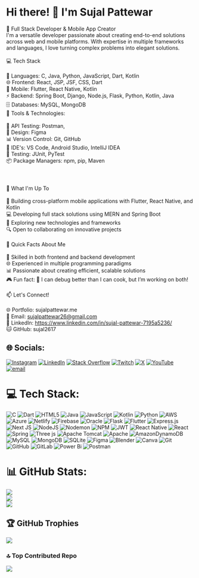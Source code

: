 #                                                                   Hi there! 👋 I'm Sujal Pattewar
🚀 Full Stack Developer & Mobile App Creator<br>I'm a versatile developer passionate about creating end-to-end solutions across web and mobile platforms. With expertise in multiple frameworks and languages, I love turning complex problems into elegant solutions.<br><br>💻 Tech Stack<br><br>🎯 Languages: C, Java, Python, JavaScript, Dart, Kotlin<br>🌐 Frontend: React, JSP, JSF, CSS, Dart<br>📱 Mobile: Flutter, React Native, Kotlin<br>⚡ Backend: Spring Boot, Django, Node.js, Flask, Python, Kotlin, Java<br>🗄️ Databases: MySQL, MongoDB<br>🔧 Tools & Technologies:<br><br>📡 API Testing: Postman,<br>🎨 Design: Figma<br>📊 Version Control: Git, GitHub<br>🚀 IDE's: VS Code, Android Studio, IntelliJ IDEA<br>🧪 Testing: JUnit, PyTest<br>📦 Package Managers: npm, pip, Maven<br><br><br><br>🎯 What I'm Up To<br><br>📱 Building cross-platform mobile applications with Flutter, React Native, and Kotlin<br>💻 Developing full stack solutions using MERN and Spring Boot<br>🌱 Exploring new technologies and frameworks<br>🔍 Open to collaborating on innovative projects<br><br>🚀 Quick Facts About Me<br><br>🎨 Skilled in both frontend and backend development<br>🌐 Experienced in multiple programming paradigms<br>📊 Passionate about creating efficient, scalable solutions<br>🎮 Fun fact:  🎯 I can debug better than I can cook, but I’m working on both!<br><br>📫 Let's Connect!<br><br>🌐 Portfolio: sujalpattewar.me<br>📧 Email: sujalpattewar26@gmail.com<br>💼 LinkedIn: https://www.linkedin.com/in/sujal-pattewar-7195a5236/<br>🐱 GitHub: sujal2617


## 🌐 Socials:
[![Instagram](https://img.shields.io/badge/Instagram-%23E4405F.svg?logo=Instagram&logoColor=white)](https://instagram.com/sujalp_) [![LinkedIn](https://img.shields.io/badge/LinkedIn-%230077B5.svg?logo=linkedin&logoColor=white)](https://linkedin.com/in/sujal-pattewar-7195a5236) [![Stack Overflow](https://img.shields.io/badge/-Stackoverflow-FE7A16?logo=stack-overflow&logoColor=white)](https://stackoverflow.com/users/22521801) [![Twitch](https://img.shields.io/badge/Twitch-%239146FF.svg?logo=Twitch&logoColor=white)](https://twitch.tv/sjl_p_2624) [![X](https://img.shields.io/badge/X-black.svg?logo=X&logoColor=white)](https://x.com/Sujal_pattewar) [![YouTube](https://img.shields.io/badge/YouTube-%23FF0000.svg?logo=YouTube&logoColor=white)](https://youtube.com/@UCsQbwh5obThJf5uIe_64Xaw) [![email](https://img.shields.io/badge/Email-D14836?logo=gmail&logoColor=white)](mailto:sujalpattewar26@gmail.com) 

# 💻 Tech Stack:
![C](https://img.shields.io/badge/c-%2300599C.svg?style=plastic&logo=c&logoColor=white) ![Dart](https://img.shields.io/badge/dart-%230175C2.svg?style=plastic&logo=dart&logoColor=white) ![HTML5](https://img.shields.io/badge/html5-%23E34F26.svg?style=plastic&logo=html5&logoColor=white) ![Java](https://img.shields.io/badge/java-%23ED8B00.svg?style=plastic&logo=openjdk&logoColor=white) ![JavaScript](https://img.shields.io/badge/javascript-%23323330.svg?style=plastic&logo=javascript&logoColor=%23F7DF1E) ![Kotlin](https://img.shields.io/badge/kotlin-%237F52FF.svg?style=plastic&logo=kotlin&logoColor=white) ![Python](https://img.shields.io/badge/python-3670A0?style=plastic&logo=python&logoColor=ffdd54) ![AWS](https://img.shields.io/badge/AWS-%23FF9900.svg?style=plastic&logo=amazon-aws&logoColor=white) ![Azure](https://img.shields.io/badge/azure-%230072C6.svg?style=plastic&logo=microsoftazure&logoColor=white) ![Netlify](https://img.shields.io/badge/netlify-%23000000.svg?style=plastic&logo=netlify&logoColor=#00C7B7) ![Firebase](https://img.shields.io/badge/firebase-%23039BE5.svg?style=plastic&logo=firebase) ![Oracle](https://img.shields.io/badge/Oracle-F80000?style=plastic&logo=oracle&logoColor=white) ![Flask](https://img.shields.io/badge/flask-%23000.svg?style=plastic&logo=flask&logoColor=white) ![Flutter](https://img.shields.io/badge/Flutter-%2302569B.svg?style=plastic&logo=Flutter&logoColor=white) ![Express.js](https://img.shields.io/badge/express.js-%23404d59.svg?style=plastic&logo=express&logoColor=%2361DAFB) ![Next JS](https://img.shields.io/badge/Next-black?style=plastic&logo=next.js&logoColor=white) ![NodeJS](https://img.shields.io/badge/node.js-6DA55F?style=plastic&logo=node.js&logoColor=white) ![Nodemon](https://img.shields.io/badge/NODEMON-%23323330.svg?style=plastic&logo=nodemon&logoColor=%BBDEAD) ![NPM](https://img.shields.io/badge/NPM-%23CB3837.svg?style=plastic&logo=npm&logoColor=white) ![JWT](https://img.shields.io/badge/JWT-black?style=plastic&logo=JSON%20web%20tokens) ![React Native](https://img.shields.io/badge/react_native-%2320232a.svg?style=plastic&logo=react&logoColor=%2361DAFB) ![React](https://img.shields.io/badge/react-%2320232a.svg?style=plastic&logo=react&logoColor=%2361DAFB) ![Spring](https://img.shields.io/badge/spring-%236DB33F.svg?style=plastic&logo=spring&logoColor=white) ![Three js](https://img.shields.io/badge/threejs-black?style=plastic&logo=three.js&logoColor=white) ![Apache Tomcat](https://img.shields.io/badge/apache%20tomcat-%23F8DC75.svg?style=plastic&logo=apache-tomcat&logoColor=black) ![Apache](https://img.shields.io/badge/apache-%23D42029.svg?style=plastic&logo=apache&logoColor=white) ![AmazonDynamoDB](https://img.shields.io/badge/Amazon%20DynamoDB-4053D6?style=plastic&logo=Amazon%20DynamoDB&logoColor=white) ![MySQL](https://img.shields.io/badge/mysql-4479A1.svg?style=plastic&logo=mysql&logoColor=white) ![MongoDB](https://img.shields.io/badge/MongoDB-%234ea94b.svg?style=plastic&logo=mongodb&logoColor=white) ![SQLite](https://img.shields.io/badge/sqlite-%2307405e.svg?style=plastic&logo=sqlite&logoColor=white) ![Figma](https://img.shields.io/badge/figma-%23F24E1E.svg?style=plastic&logo=figma&logoColor=white) ![Blender](https://img.shields.io/badge/blender-%23F5792A.svg?style=plastic&logo=blender&logoColor=white) ![Canva](https://img.shields.io/badge/Canva-%2300C4CC.svg?style=plastic&logo=Canva&logoColor=white) ![Git](https://img.shields.io/badge/git-%23F05033.svg?style=plastic&logo=git&logoColor=white) ![GitHub](https://img.shields.io/badge/github-%23121011.svg?style=plastic&logo=github&logoColor=white) ![GitLab](https://img.shields.io/badge/gitlab-%23181717.svg?style=plastic&logo=gitlab&logoColor=white) ![Power Bi](https://img.shields.io/badge/power_bi-F2C811?style=plastic&logo=powerbi&logoColor=black) ![Postman](https://img.shields.io/badge/Postman-FF6C37?style=plastic&logo=postman&logoColor=white)
# 📊 GitHub Stats:
![](https://github-readme-stats.vercel.app/api?username=sujal2617&theme=radical&hide_border=false&include_all_commits=true&count_private=true)<br/>
![](https://github-readme-streak-stats.herokuapp.com/?user=sujal2617&theme=radical&hide_border=false)<br/>
![](https://github-readme-stats.vercel.app/api/top-langs/?username=sujal2617&theme=radical&hide_border=false&include_all_commits=true&count_private=true&layout=compact)

## 🏆 GitHub Trophies
![](https://github-profile-trophy.vercel.app/?username=sujal2617&theme=radical&no-frame=false&no-bg=false&margin-w=4)

### 🔝 Top Contributed Repo
![](https://github-contributor-stats.vercel.app/api?username=sujal2617&limit=5&theme=dark&combine_all_yearly_contributions=true)

<!-- Proudly created with GPRM ( https://gprm.itsvg.in ) -->
